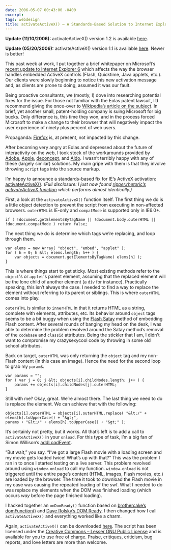 ```yaml
---
date: 2006-05-07 00:43:00 -0400
excerpt:
tags: webdesign
title: activateActiveX() – A Standards-Based Solution to Internet Explorer’s Active Content Woes
---
```



**Update (11/10/2006):** activateActiveX() version 1.2 is available [here](http://sixtwothree.org/blog/archives/2006/11/10/activateactivex-12/).

**Update (05/20/2006):** activateActiveX() version 1.1 is available [here](http://sixtwothree.org/blog/archives/2006/05/20/activateactivex-11/). Newer is better!

This past week at work, I put together a brief whitepaper on Microsoft’s [recent update to Internet Explorer 6](http://msdn.microsoft.com/library/default.asp?url=/workshop/author/dhtml/overview/activating_activex.asp "Activating ActiveX Controls") which affects the way the browser handles embedded ActiveX controls (Flash, Quicktime, Java applets, etc.). Our clients were slowly beginning to notice this new activation message and, as clients are prone to doing, assumed it was our fault.

Being proactive consultants, we (mostly, I) dove into researching potential fixes for the issue. For those not familiar with the Eolas patent lawsuit, I’d recommend giving the once-over to [Wikipedia’s article on the subject](http://msdn.microsoft.com/library/default.asp?url=/workshop/author/dhtml/overview/activating_activex.asp). In brief, yet another small, patent-holding company is suing Microsoft for big bucks. Only difference is, this time they won, and in the process forced Microsoft to make a change to their browser that will negatively impact the user experience of ninety plus percent of web users.

Propaganda: [Firefox](http://www.mozilla.com/firefox/ "Get Firefox") is, at present, not impacted by this change.

After becoming very angry at Eolas and depressed about the future of interactivity on the web, I took stock of the workarounds provided by [Adobe](http://www.adobe.com/devnet/activecontent/articles/devletter.html), [Apple](http://developer.apple.com/internet/ieembedprep.html), [deconcept](http://blog.deconcept.com/swfobject/), and [Aldo](http://www.hoeben.net/node/135/). I wasn’t terribly happy with any of these (largely similar) solutions. My main gripe with them is that they involve throwing `script` tags into the source markup.

I’m happy to announce a standards-based fix for IE’s ActiveX activation: [activateActiveX()](/files/activateActiveX.js "Download javascript source file"). _(Full disclosure: I just now found [ripper.rhetoric’s activateActiveX function](http://therippa.blogspot.com/2006/03/activateactivex.html) which performs almost identically.)_

First, a look at the `activateActiveX()` function itself. The first thing we do is a little object detection to prevent the script from executing in non-affected browsers. `outerHTML` is IE-only and `compatMode` is supported only in IE6.0+.

	if ( !document.getElementsByTagName || !document.body.outerHTML || !document.compatMode ) return false;

The next thing we do is determine which tags we’re replacing, and loop through them.

	var elems = new Array( "object", "embed", "applet" );
	for ( h = 0; h &lt; elems.length; h++ ) {
	    var objects = document.getElementsByTagName( elems[h] );
	}

This is where things start to get sticky. Most existing methods refer to the `object`'s or `applet`'s parent element, assuming that the replaced element will be the lone child of another element (a `div` for instance). Practically speaking, this isn’t always the case. I needed to find a way to replace the element without referring to its parent or siblings. This is where `outerHTML` comes into play.

`outerHTML` is similar to `innerHTML` in that it returns HTML as a string, complete with elements, attributes, etc. Its behavior around `object` tags seems to be a bit buggy when using the [Flash Satay](http://www.alistapart.com/articles/flashsatay/) method of embedding Flash content. After several rounds of banging my head on the desk, I was able to determine the problem revolved around the Satay method’s removal of the `codebase` and `classid` attributes. Being the stickler that I am, I didn’t want to compromise my crazysexycool code by throwing in some old school attributes.

Back on target, `outerHTML` was only returning the `object` tag and my non-Flash content (in this case an image). Hence the need for the second loop to grab my `param`s.

	var params = "";
	for ( var j = 0; j &lt; objects[i].childNodes.length; j++ ) {
	    params += objects[i].childNodes[j].outerHTML;
	}

Still with me? Okay, great. We’re almost there. The last thing we need to do is replace the element. We can achieve that with the following:

	objects[i].outerHTML = objects[i].outerHTML.replace( "&lt;/" +
	elems[h].toUpperCase() + "&gt;",
	params + "&lt;/" + elems[h].toUpperCase() + "&gt;" );

It’s certainly not pretty, but it works. All that’s left is to add a call to `activateActiveX()` in your `onload`. For this type of task, I’m a big fan of Simon Willison’s [addLoadEvent](http://simon.incutio.com/archive/2004/05/26/addLoadEvent).

“But wait,” you say. “I’ve got a large Flash movie with a loading screen and my movie gets loaded twice! What’s up with that?” This was the problem I ran in to once I started testing on a live server. This problem revolved around using `window.onload` to call my function. `window.onload` is not triggered until the entire page’s content (HTML, images, Flash movies, etc.) are loaded by the browser. The time it took to download the Flash movie in my case was causing the repeated loading of the swf. What I needed to do was replace my elements when the DOM was finished loading (which occurs <em>way</em> before the page finished loading).

I hacked together an `onDomReady()` function based on [brothercake’s domFunction()](http://www.brothercake.com/site/resources/scripts/domready/) and [Dave Rolsky’s DOM.Ready](http://www.openjsan.org/doc/a/au/autarch/DOM/Ready/0.14/lib/DOM/Ready.html). I then changed how I call `activateActiveX()` and everything worked like a charm.

Again, `activateActiveX()` can be downloaded [here](/files/activateActiveX.js). The script has been licensed under the [Creative Commons – Lesser GNU Public License](http://creativecommons.org/licenses/LGPL/2.1/) and is available for you to use free of charge. Praise, critiques, criticism, bug reports, and love letters are more than welcome.